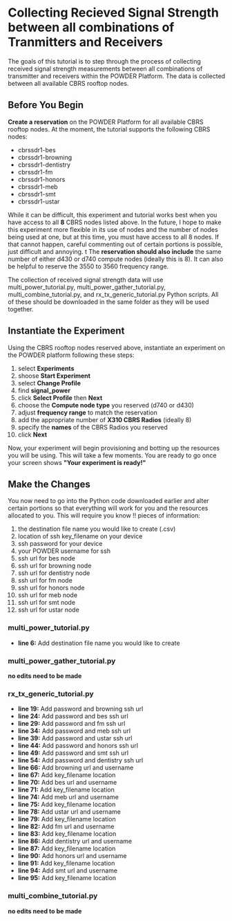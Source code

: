 # Collecting Recieved Signal Strength between all combinations of Tranmitters and Receivers #

The goals of this tutorial is to step through the process of collecting received signal
strength measurements between all combinations of transmitter and receivers within the
POWDER Platform. The data is collected between all available CBRS rooftop nodes. 

## Before You Begin ##
**Create a reservation** on the POWDER Platform for all available CBRS rooftop nodes. At
the moment, the tutorial supports the following CBRS nodes:
 * cbrssdr1-bes
 * cbrssdr1-browning
 * cbrssdr1-dentistry
 * cbrssdr1-fm
 * cbrssdr1-honors
 * cbrssdr1-meb
 * cbrssdr1-smt
 * cbrssdr1-ustar
 
While it can be difficult, this experiment and tutorial works best when you have access
to all **8** CBRS nodes listed above. In the future, I hope to make this experiment more 
flexible in its use of nodes and the number of nodes being used at one, but at this time, you
must have access to all 8 nodes. If that cannot happen, careful commenting out of certain
portions is possible, just difficult and annoying. t
The **reservation should also include** the same number of either d430 or d740 compute nodes 
(ideally this is 8). It can also be helpful to reserve the 3550 to 3560 frequency range. 

The collection of received signal strength data will use multi_power_tutorial.py,
multi_power_gather_tutorial.py, multi_combine_tutorial.py, and rx_tx_generic_tutorial.py Python
scripts. All of these should be downloaded in the same folder as they will be used together.

## Instantiate the Experiment ##

Using the CBRS rooftop nodes reserved above, instantiate an experiment on the POWDER platform
following these steps:

1. select **Experiments**
2. shoose **Start Experiment**
3. select **Change Profile**
4. find **signal_power**
5. click **Select Profile** then **Next**
6. choose the **Compute node type** you reserved (d740 or d430)
7. adjust **frequency range** to match the reservation
8. add the appropriate number of **X310 CBRS Radios** (ideally 8)
9. specify the **names** of the CBRS Radios you reserved
10. click **Next**

Now, your experiment will begin provisioning and botting up the resources you will be using.
This will take a few moments. You are ready to go once your screen shows **"Your experiment
is ready!"**

## Make the Changes ##

You now need to go into the Python code downloaded earlier and alter certain portions so that
everything will work for you and the resources allocated to you. This will require you know !! 
pieces of information:
1. the destination file name you would like to create (.csv)
2. location of ssh key_filename on your device
2. ssh password for your device
3. your POWDER username for ssh
4. ssh url for bes node
5. ssh url for browning node
6. ssh url for dentistry node
7. ssh url for fm node
8. ssh url for honors node
9. ssh url for meb node
10. ssh url for smt node
11. ssh url for ustar node



### multi_power_tutorial.py ###

 * **line 6:** Add destination file name you would like to create
  
### multi_power_gather_tutorial.py ###

  **no edits need to be made**
  
### rx_tx_generic_tutorial.py ###

  * **line 19:** Add password and browning ssh url
  * **line 24:** Add password and bes ssh url
  *  **line 29:** Add password and fm ssh url
  *  **line 34:** Add password and meb ssh url
  *  **line 39:** Add password and ustar ssh url  
  *  **line 44:** Add password and honors ssh url
  * **line 49:** Add password and smt ssh url
  * **line 54:** Add password and dentistry ssh url
  * **line 66:** Add browning url and username
  * **line 67:** Add key_filename location
  * **line 70:** Add bes url and username
  * **line 71:** Add key_filename location
  * **line 74:** Add meb url and username
  * **line 75:** Add key_filename location
  * **line 78:** Add ustar url and username
  * **line 79:** Add key_filename location
  * **line 82:** Add fm url and username
  * **line 83:** Add key_filename location
  * **line 86:** Add dentistry url and username
  * **line 87:** Add key_filename location
  * **line 90:** Add honors url and username
  * **line 91:** Add key_filename location
  * **line 94:** Add smt url and username
  * **line 95:** Add key_filename location
  
  ### multi_combine_tutorial.py ###
  
  **no edits need to be made**
  
  

